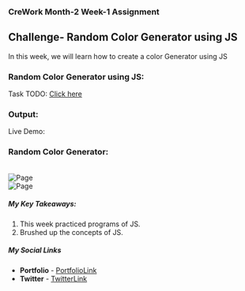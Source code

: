### CreWork Month-2 Week-1 Assignment

## Challenge- Random Color Generator using JS

In this week, we will learn how to create a color Generator using JS


### Random Color Generator using JS:

Task TODO: <a href="https://crework.notion.site/image/https%3A%2F%2Fs3-us-west-2.amazonaws.com%2Fsecure.notion-static.com%2F2d54c922-0b2d-4089-ab50-305b42aa13b7%2FUntitled.png?table=block&id=5b970059-427e-4626-b1d3-01109ebeb70b&spaceId=7bbc885c-1cc1-48ac-add6-6f28e3c48668&width=2000&userId=&cache=v2">Click here</a>

### Output:
Live Demo:  

### Random Color Generator:
<br/>

<img src="" alt="Page">

<br/>


<img src="" alt="Page">

<br/>



##### **My Key Takeaways:**
1. This week practiced programs of JS.
2. Brushed up the concepts of JS.


##### **My Social Links**

- **Portfolio**  - [PortfolioLink](https://sabiya.netlify.app/)
- **Twitter** - [TwitterLink](https://twitter.com/nerd_fswd)
